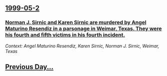 ## [1999-05-2](/news/1999/05/2/index.md)

### [ Norman J. Sirnic and Karen Sirnic are murdered by Angel Maturino Resendiz in a parsonage in Weimar, Texas. They were his fourth and fifth victims in his fourth incident.](/news/1999/05/2/norman-j-sirnic-and-karen-sirnic-are-murdered-by-angel-maturino-resendiz-in-a-parsonage-in-weimar-texas-they-were-his-fourth-and-fifth-v.md)
_Context: Angel Maturino Resendiz, Karen Sirnic, Norman J. Sirnic, Weimar, Texas_

## [Previous Day...](/news/1999/05/1/index.md)

